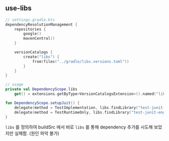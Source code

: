 ## use-libs

```kotlin
// settings.gradle.kts
dependencyResolutionManagement {
    repositories {
        google()
        mavenCentral()
    }

    versionCatalogs {
        create("libs") {
            from(files("../gradle/libs.versions.toml"))
        }
    }
}

// usage
private val DependencyScope.libs
    get() = extensions.getByType<VersionCatalogsExtension>().named("libs")

fun DependencyScope.setupJuit() {
    delegate(method = TestImplementation, libs.findLibrary("test-junit-core"))
    delegate(method = TestRuntimeOnly, libs.findLibrary("test-junit-engine"))
}
```

`libs` 를 정의하여 buildSrc 에서 바로 `libs` 를 통해 dependency 추가를 시도해 보았지만 실패함. (원인 파악 불가)

